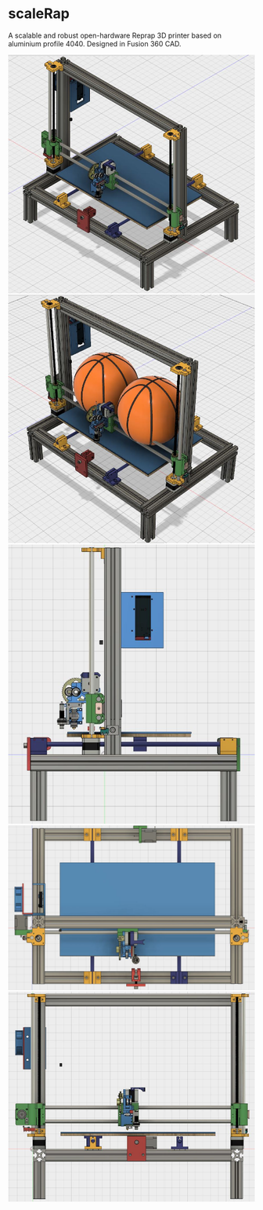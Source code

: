 # scaleRap   

A scalable and robust open-hardware Reprap 3D printer based on aluminium profile 4040. Designed in Fusion 360 CAD. 

![nixal i3](docs/nixal_reprap4040_asm.jpg "nixal_reprap4040 3D printer") ![nixal i3](docs/nixal_reprap4040_asm5_basketballs.jpg "nixal_reprap4040 3D printer")  
![nixal i3](docs/nixal_reprap4040_asm2.jpg "nixal_reprap4040 3D printer") 
![nixal i3](docs/nixal_reprap4040_asm3.jpg "nixal_reprap4040 3D printer") 
![nixal i3](docs/nixal_reprap4040_asm4.jpg "nixal_reprap4040 3D printer") 





